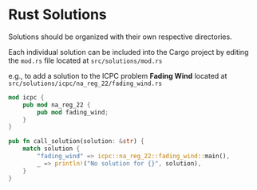# Rust Solutions

Solutions should be organized with their own respective directories.

Each individual solution can be included into the Cargo project by editing the
`mod.rs` file located at `src/solutions/mod.rs`

e.g., to add a solution to the ICPC problem **Fading Wind** located at
`src/solutions/icpc/na_reg_22/fading_wind.rs`
```rust
mod icpc {
    pub mod na_reg_22 {
        pub mod fading_wind;
    }
}

pub fn call_solution(solution: &str) {
    match solution {
        "fading_wind" => icpc::na_reg_22::fading_wind::main(),
        _ => println!("No solution for {}", solution),
    }
}
```
